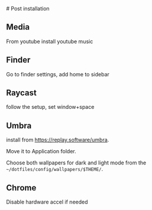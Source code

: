 # Post installation

## Media

From youtube install youtube music


## Finder

Go to finder settings, add home to sidebar

## Raycast

follow the setup, set window+space

## Umbra

install from https://replay.software/umbra.

Move it to Application folder.

Choose both wallpapers for dark and light mode from the `~/dotfiles/config/wallpapers/$THEME/`.

## Chrome

Disable hardware accel if needed

